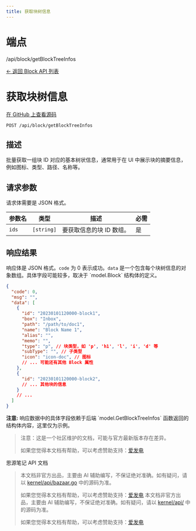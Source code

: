 ```yaml
---
title: 获取块树信息
---
```

# 端点

/api/block/getBlockTreeInfos

[← 返回 Block API 列表](../pages/block.html)

# 获取块树信息

[在 GitHub 上查看源码](https://github.com/siyuan-note/siyuan/blob/master/kernel/api/block.go#L32)

`POST /api/block/getBlockTreeInfos`

## 描述

批量获取一组块 ID 对应的基本树状信息，通常用于在 UI 中展示块的摘要信息，例如图标、类型、路径、名称等。

## 请求参数

请求体需要是 JSON 格式。

| 参数名 | 类型 | 描述 | 必需 |
| --- | --- | --- | --- |
| `ids` | `[string]` | 要获取信息的块 ID 数组。 | 是 |

## 响应结果

响应体是 JSON 格式。`code` 为 0 表示成功。`data` 是一个包含每个块树信息的对象数组。具体字段可能较多，取决于 \`model.Block\` 结构体的定义。

```json
{
  "code": 0,
  "msg": "",
  "data": [
    {
      "id": "20230101120000-block1",
      "box": "Inbox",
      "path": "/path/to/doc1",
      "name": "Block Name 1",
      "alias": "",
      "memo": "",
      "type": "p", // 块类型，如 'p', 'h1', 'l', 'i', 'd' 等
      "subType": "", // 子类型
      "icon": "icon-doc", // 图标
      // ... 可能还有其他 Block 属性
    },
    {
      "id": "20230101120000-block2",
      // ... 其他块的信息
    }
    // ...
  ]
}
```

**注意:** 响应数据中的具体字段依赖于后端 \`model.GetBlockTreeInfos\` 函数返回的结构体内容，这里仅为示例。

> 注意：这是一个社区维护的文档，可能与官方最新版本存在差异。
> 
> 如果您觉得本文档有帮助，可以考虑赞助支持：[爱发电](https://afdian.com/a/leolee9086?tab=feed)

思源笔记 API 文档
> 本文档非官方出品，主要由 AI 辅助编写，不保证绝对准确。如有疑问，请以 [kernel/api/bazaar.go](https://github.com/siyuan-note/siyuan/blob/master/kernel/api/bazaar.go) 中的源码为准。
> 
> 如果您觉得本文档有帮助，可以考虑赞助支持：[爱发电](https://afdian.com/a/leolee9086?tab=feed)
> 本文档非官方出品，主要由 AI 辅助编写，不保证绝对准确。如有疑问，请以 [kernel/api/](https://github.com/siyuan-note/siyuan/blob/master/kernel/api/) 中的源码为准。
> 
> 如果您觉得本文档有帮助，可以考虑赞助支持：[爱发电](https://afdian.com/a/leolee9086?tab=feed)
